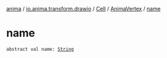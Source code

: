 [anima](../../../index.md) / [io.anima.transform.drawio](../../index.md) / [Cell](../index.md) / [AnimaVertex](index.md) / [name](./name.md)

# name

`abstract val name: `[`String`](https://kotlinlang.org/api/latest/jvm/stdlib/kotlin/-string/index.html)